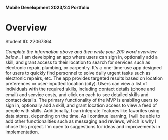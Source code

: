 **Mobile Development 2023/24 Portfolio**
# Overview

Student ID: 22067364

_Complete the information above and then write your 200 word overview below.__
I am developing an app where users can sign in, optionally add a skill, and grant access to their location to search for services such as electronic repair, plumbing, or carpentry. It's a one-time-use app designed for users to quickly find personnel to solve daily urgent tasks such as electronic repairs, etc. The app provides targeted results based on location preferences or user-inputted location (city). Users can view a list of individuals with the required skills, including contact details (phone and email) and service costs, and click on each to see detailed skills and contact details. The primary functionality of the MVP is enabling users to sign in, optionally add a skill, and grant location access to view a feed of people with skills. Additionally, I can integrate features like favorites using data stores, depending on the time. As I continue learning, I will be able to add other functionalities such as messaging and reviews, which is why I chose this project. I'm open to suggestions for ideas and improvements in implementation.